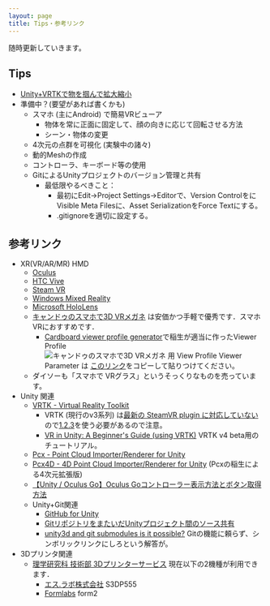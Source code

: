 ```yaml
---
layout: page
title: Tips・参考リンク
---
```


随時更新していきます。

## Tips

* [Unity+VRTKで物を掴んで拡大縮小](https://qiita.com/inyo/items/73d31c33799696251b6a)
* 準備中？(要望があれば書くかも)
  * スマホ (主にAndroid) で簡易VRビューア
    * 物体を常に正面に固定して、顔の向きに応じて回転させる方法
    * シーン・物体の変更
  * 4次元の点群を可視化 (実験中の諸々)
  * 動的Meshの作成
  * コントローラ、キーボード等の使用
  * GitによるUnityプロジェクトのバージョン管理と共有
    * 最低限やるべきこと：
        * 最初にEdit→Project Settings→Editorで、Version ControlをにVisible Meta Filesに、Asset SerializationをForce Textにする。
        * .gitignoreを適切に設定する。

## 参考リンク

* XR(VR/AR/MR) HMD
  * [Oculus](https://www.oculus.com/)
  * [HTC Vive](https://www.vive.com/jp/)
  * [Steam VR](https://store.steampowered.com/steamvr?l=japanese)
  * [Windows Mixed Reality](https://www.microsoft.com/ja-jp/windows/windows-mixed-reality)
  * [Microsoft HoloLens](https://www.microsoft.com/ja-jp/hololens)
  * [キャンドゥのスマホで3D VRメガネ](https://www.google.com/search?q=%E3%82%AD%E3%83%A3%E3%83%B3%E3%83%89%E3%82%A5+%E3%82%B9%E3%83%9E%E3%83%9B%E3%81%A7+3D+VR%E3%83%A1%E3%82%AC%E3%83%8D) は安価かつ手軽で優秀です．スマホVRにおすすめです．
    * [Cardboard viewer profile generator](https://wwgc.firebaseapp.com/)で稲生が適当に作ったViewer Profile <br>![キャンドゥのスマホで3D VRメガネ 用 View Profile]({{site.baseurl}}/images/qr_viewer_profile.png)
    Viewer Parameter は [このリンク](http://google.com/cardboard/cfg?p=Cg_jgq3jg6Pjg7Pjg4njgqUSGuOCueODnuODm-OBpzNEIFZS44Oh44Ks44ONHbgehT0lrkdhPSoQAABIQgAASEIAAEhCAABIQlgCNSlcDz06CM3MTD6amRk-UABgAA)をコピーして貼りつけてください。
  * ダイソーも「スマホで VRグラス」というそっくりなものを売っています。
* Unity 関連
  * [VRTK - Virtual Reality Toolkit](https://vrtoolkit.readme.io/)
    * VRTK (現行のv3系列) は[最新の SteamVR plugin に対応していない](https://twitter.com/VR_Toolkit/status/1043735543153070080) ので[1.2.3](https://github.com/ValveSoftware/steamvr_unity_plugin/releases/download/1.2.3/SteamVR.Plugin.unitypackage)を使う必要があるので注意。
    * [VR in Unity: A Beginner's Guide (using VRTK)](https://learn.unity.com/project/vr-in-unity-a-beginner-s-guide) VRTK v4 beta用のチュートリアル。
  * [Pcx - Point Cloud Importer/Renderer for Unity](https://github.com/keijiro/Pcx)
  * [Pcx4D - 4D Point Cloud Importer/Renderer for Unity](https://github.com/romanesco/Pcx4D) (Pcxの稲生による4次元拡張版)
  * [【Unity / Oculus Go】Oculus Goコントローラー表示方法とボタン取得方法](http://rikoubou.hatenablog.com/entry/2018/06/04/193607)
  * Unity+Git関連
    * [GitHub for Unity](https://unity.github.com/)
    * [GitリポジトリをまたいだUnityプロジェクト間のソース共有](http://satoshi-maemoto.hatenablog.com/entry/2019/01/30/230958)
    * [unity3d and git submodules is it possible?](https://stackoverflow.com/questions/24899296/unity3d-and-git-submodules-is-it-possible) Gitの機能に頼らず、シンボリックリンクにしろという解答が。
* 3Dプリンタ関連
  * [理学研究科 技術部 3Dプリンターサービス](http://www.scitech.sci.kyoto-u.ac.jp/service/3dpr.html) 現在以下の2機種が利用できます．
    * [エス.ラボ株式会社](http://slab.jp/) S3DP555
    * [Formlabs](https://formlabs.com/ja/) form2
